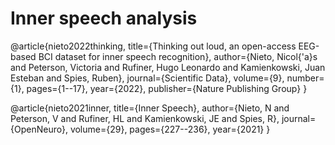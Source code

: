 # Inner speech analysis



@article{nieto2022thinking,
  title={Thinking out loud, an open-access EEG-based BCI dataset for inner speech recognition},
  author={Nieto, Nicol{\'a}s and Peterson, Victoria and Rufiner, Hugo Leonardo and Kamienkowski, Juan Esteban and Spies, Ruben},
  journal={Scientific Data},
  volume={9},
  number={1},
  pages={1--17},
  year={2022},
  publisher={Nature Publishing Group}
}

@article{nieto2021inner,
  title={Inner Speech},
  author={Nieto, N and Peterson, V and Rufiner, HL and Kamienkowski, JE and Spies, R},
  journal={OpenNeuro},
  volume={29},
  pages={227--236},
  year={2021}
}